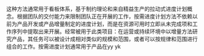 这种方法通常用于看板体系，基于制约理论和来自精益生产的拉动式进度计划概念。根据团队的交付能力来限制团队正在开展的工作，按需进度计划方法不依赖以前为产品开发或产品增量制定的进度计划，而是在资源可用时立即从未完成项和工作序列中提取出来开展。经常被用于此类项目：在运营或持续环境中以增量方法研究产品，其任务可以被设计成相对类似的规模和范围，或者可以按规律和范围进行组合的工作。按需进度计划通常用于产品在yy yk